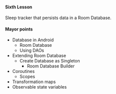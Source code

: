 #### Sixth Lesson

Sleep tracker that persists data in a Room Database.



#### Mayor points

* Database in Android
  * Room Database
  * Using DAOs
* Extending Room Database
  * Create Database as Singleton
    * Room Database Builder
* Coroutines 
  * Scopes
* Transformation maps
* Observable state variables 